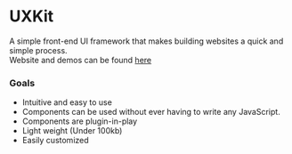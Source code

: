 # UXKit
A simple front-end UI framework that makes building websites a quick and simple process.</br>
Website and demos can be found [here](https://ux-kit-64d45.firebaseapp.com/index.html)
### Goals
* Intuitive and easy to use
* Components can be used without ever having to write any JavaScript.
* Components are plugin-in-play
* Light weight (Under 100kb)
* Easily customized

